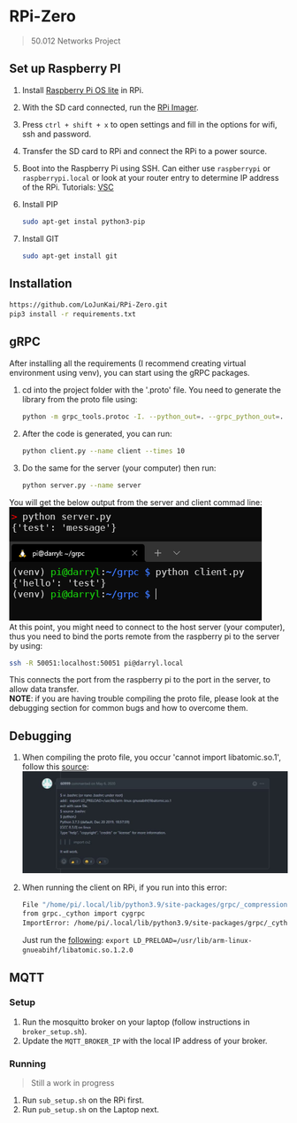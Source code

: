 # RPi-Zero

> 50.012 Networks Project

## Set up Raspberry PI

1. Install [Raspberry Pi OS lite]((https://www.raspberrypi.com/documentation/computers/getting-started.html)) in RPi.
2. With the SD card connected, run the [RPi Imager](https://www.raspberrypi.com/software/).
3. Press `ctrl + shift + x` to open settings and fill in the options for wifi, ssh and password.
4. Transfer the SD card to RPi and connect the RPi to a power source.
5. Boot into the Raspberry Pi using SSH. Can either use `raspberrypi` or `raspberrypi.local` or look at your router entry to determine IP address of the RPi. Tutorials: [VSC](https://www.raspberrypi.com/news/coding-on-raspberry-pi-remotely-with-visual-studio-code/)
6. Install PIP

    ```bash
    sudo apt-get instal python3-pip
    ```

7. Install GIT

    ```bash
    sudo apt-get install git
    ```

## Installation

``` bash
https://github.com/LoJunKai/RPi-Zero.git
pip3 install -r requirements.txt
```

## gRPC

After installing all the requirements (I recommend creating virtual environment using venv), you can start using the gRPC packages.

1. cd into the project folder with the '.proto' file. You need to generate the library from the proto file using:

    ```bash
    python -m grpc_tools.protoc -I. --python_out=. --grpc_python_out=. ./example.proto
    ```

2. After the code is generated, you can run:

    ```bash
    python client.py --name client --times 10
    ```

3. Do the same for the server (your computer) then run:

    ```bash
    python server.py --name server
    ```

You will get the below output from the server and client commad line:  
![grpc1](./images/grpc1.png)  
At this point, you might need to connect to the host server (your computer), thus you need to bind the ports remote from the raspberry pi to the server by using:

```bash
ssh -R 50051:localhost:50051 pi@darryl.local
```

This connects the port from the raspberry pi to the port in the server, to allow data transfer.  
**NOTE**: if you are having trouble compiling the proto file, please look at the debugging section for common bugs and how to overcome them.

## Debugging

1. When compiling the proto file, you occur 'cannot import libatomic.so.1', follow this [source](https://github.com/EdjeElectronics/TensorFlow-Object-Detection-on-the-Raspberry-Pi/issues/67):
![debug1](./images/debug1.jpg)

2. When running the client on RPi, if you run into this error:

    ``` bash
    File "/home/pi/.local/lib/python3.9/site-packages/grpc/_compression.py", line 15, in <module>
    from grpc._cython import cygrpc
    ImportError: /home/pi/.local/lib/python3.9/site-packages/grpc/_cython/cygrpc.cpython-39-arm-linux-gnueabihf.so: undefined symbol: __atomic_exchange_8
    ```

    Just run the [following](https://github.com/EdjeElectronics/TensorFlow-Object-Detection-on-the-Raspberry-Pi/issues/67): 
    `export LD_PRELOAD=/usr/lib/arm-linux-gnueabihf/libatomic.so.1.2.0`

## MQTT

### Setup

1. Run the mosquitto broker on your laptop (follow instructions in `broker_setup.sh`).
2. Update the `MQTT_BROKER_IP` with the local IP address of your broker.

### Running

> Still a work in progress

1. Run `sub_setup.sh` on the RPi first.
2. Run `pub_setup.sh` on the Laptop next.
